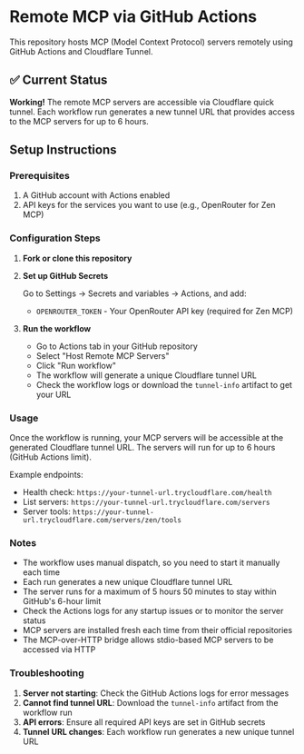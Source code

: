 # Remote MCP via GitHub Actions

This repository hosts MCP (Model Context Protocol) servers remotely using GitHub Actions and Cloudflare Tunnel.

## ✅ Current Status

**Working!** The remote MCP servers are accessible via Cloudflare quick tunnel. Each workflow run generates a new tunnel URL that provides access to the MCP servers for up to 6 hours.

## Setup Instructions

### Prerequisites

1. A GitHub account with Actions enabled
2. API keys for the services you want to use (e.g., OpenRouter for Zen MCP)

### Configuration Steps

1. **Fork or clone this repository**

2. **Set up GitHub Secrets**
   
   Go to Settings → Secrets and variables → Actions, and add:
   
   - `OPENROUTER_TOKEN` - Your OpenRouter API key (required for Zen MCP)

3. **Run the workflow**
   
   - Go to Actions tab in your GitHub repository
   - Select "Host Remote MCP Servers"
   - Click "Run workflow"
   - The workflow will generate a unique Cloudflare tunnel URL
   - Check the workflow logs or download the `tunnel-info` artifact to get your URL

### Usage

Once the workflow is running, your MCP servers will be accessible at the generated Cloudflare tunnel URL. The servers will run for up to 6 hours (GitHub Actions limit).

Example endpoints:
- Health check: `https://your-tunnel-url.trycloudflare.com/health`
- List servers: `https://your-tunnel-url.trycloudflare.com/servers`
- Server tools: `https://your-tunnel-url.trycloudflare.com/servers/zen/tools`

### Notes

- The workflow uses manual dispatch, so you need to start it manually each time
- Each run generates a new unique Cloudflare tunnel URL
- The server runs for a maximum of 5 hours 50 minutes to stay within GitHub's 6-hour limit
- Check the Actions logs for any startup issues or to monitor the server status
- MCP servers are installed fresh each time from their official repositories
- The MCP-over-HTTP bridge allows stdio-based MCP servers to be accessed via HTTP

### Troubleshooting

1. **Server not starting**: Check the GitHub Actions logs for error messages
2. **Cannot find tunnel URL**: Download the `tunnel-info` artifact from the workflow run
3. **API errors**: Ensure all required API keys are set in GitHub secrets
4. **Tunnel URL changes**: Each workflow run generates a new unique tunnel URL